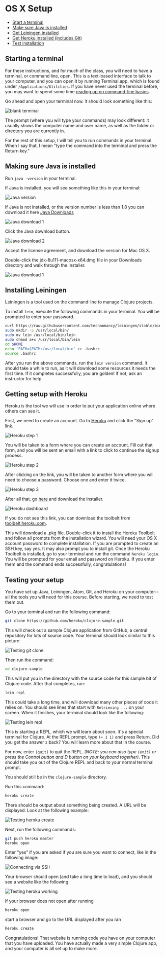 OS X Setup
==========

* [Start a terminal](#starting-a-terminal)
* [Make sure Java is installed](#making-sure-java-is-installed)
* [Get Leiningen installed](#installing-leiningen)
* [Get Heroku installed (includes Git)](#getting-setup-with-heroku)
* [Test installation](#testing-your-setup)

## Starting a terminal

For these instructions, and for much of the class, you will need to have a terminal, or command line, open. This is a text-based interface to talk to your computer, and you can open it by running Terminal.app, which is found under `/Applications/Utilities`. If you have never used the terminal before, you may want to spend some time [reading up on command-line basics](http://blog.teamtreehouse.com/command-line-basics).

Go ahead and open your terminal now. It should look something like this:

![blank terminal](/assets/images/installfest/os_x/blank_terminal.png)

The prompt (where you will type your commands) may look different: it usually shows the computer name and user name, as well as the folder or directory you are currently in.

For the rest of this setup, I will tell you to run commands in your terminal. When I say that, I mean "type the command into the terminal and press the Return key."

## Making sure Java is installed

Run `java -version` in your terminal.

If Java is installed, you will see something like this in your terminal:

![Java version](/assets/images/installfest/os_x/java_version.png)

If Java is not installed, or the version number is less than 1.8 you can download it here [Java Downloads](http://www.oracle.com/technetwork/java/javase/downloads/jdk8-downloads-2133151.html)

![Java download 1](/assets/images/installfest/os_x/java-download1.png)

Click the Java download button.

![Java download 2](/assets/images/installfest/os_x/java-download2.png)

Accept the license agreement, and download the version for Mac OS X.

Double-click the jdk-8u111-macosx-x64.dmg file in your Downloads directory and walk through the installer.

![Java download 1](/assets/images/installfest/os_x/java-installer1.png)

## Installing Leiningen

Leiningen is a tool used on the command line to manage Clojure projects.

To install `lein`, execute the following commands in your terminal. You will be prompted to enter your password.

```bash
curl https://raw.githubusercontent.com/technomancy/leiningen/stable/bin/lein > lein
sudo mkdir -p /usr/local/bin/
sudo mv lein /usr/local/bin/lein
sudo chmod a+x /usr/local/bin/lein
cd $HOME
echo 'PATH=$PATH:/usr/local/bin' >> .bashrc
source .bashrc
```

After you run the above commands, run the `lein version` command. It should take a while to run, as it will download some resources it needs the first time. If it completes successfully, you are golden! If not, ask an instructor for help.

## Getting setup with Heroku

Heroku is the tool we will use in order to put your application online where others can see it.

First, we need to create an account. Go to [Heroku](http://heroku.com) and click the "Sign up" link.

![Heroku step 1](/assets/images/installfest/heroku-step1.png)

You will be taken to a form where you can create an account. Fill out that form, and you will be sent an email with a link to click to continue the signup process.

![Heroku step 2](/assets/images/installfest/heroku-step2.png)

After clicking on the link, you will be taken to another form where you will need to choose a password. Choose one and enter it twice.

![Heroku step 3](/assets/images/installfest/heroku-step3.png)

After all that, go [here](https://devcenter.heroku.com/articles/getting-started-with-clojure#set-up) and download the installer.

![Heroku dashboard](/assets/images/installfest/heroku-getting-started.png)

If you do not see this link, you can download the toolbelt from [toolbelt.heroku.com](https://toolbelt.heroku.com/).

This will download a .pkg file. Double-click it to install the Heroku Toolbelt and follow all prompts from the installation wizard. You will need your OS X account password to complete installation. If you are prompted to create an SSH key, say yes. It may also prompt you to install git. Once the Heroku Toolbelt is installed, go to your terminal and run the command `heroku login`. You will be prompted for your email and password on Heroku. If you enter them and the command ends successfully, congratulations!

## Testing your setup

You have set up Java, Leiningen, Atom, Git, and Heroku on your computer--all the tools you will need for this course. Before starting, we need to test them out.

Go to your terminal and run the following command:

```bash
git clone https://github.com/heroku/clojure-sample.git
```

This will check out a sample Clojure application from GitHub, a central repository for lots of source code. Your terminal should look similar to this picture:

![Testing git clone](/assets/images/installfest/os_x/testing-step1.png)

Then run the command:

```bash
cd clojure-sample
```

This will put you in the directory with the source code for this sample bit of Clojure code. After that completes, run:

```bash
lein repl
```

This could take a long time, and will download many other pieces of code it relies on. You should see lines that start with `Retrieving ...` on your screen. When it finishes, your terminal should look like the following:

![Testing lein repl](/assets/images/installfest/os_x/testing-step2.png)

This is starting a REPL, which we will learn about soon. It's a special terminal for Clojure. At the REPL prompt, type `(+ 1 1)` and press Return. Did you get the answer `2` back? You will learn more about that in the course.

For now, enter `(quit)` to quit the REPL. _(NOTE: you can also type `(exit)` or press the Control button and D button on your keyboard together)_.
This should take you out of the Clojure REPL and back to your normal terminal prompt.

You should still be in the `clojure-sample` directory.

Run this command:

```bash
heroku create
```

There should be output about something being created. A URL will be displayed. Look at the following example:

![Testing heroku create](/assets/images/installfest/os_x/testing-step5.png)

Next, run the following commands:

```bash
git push heroku master
heroku open
```

Enter "yes" if you are asked if you are sure you want to connect, like in the following image:

![Connecting via SSH](/assets/images/installfest/os_x/testing-step6.png)

Your browser should open (and take a long time to load), and you should see a website like the following:

![Testing heroku working](/assets/images/installfest/os_x/testing-step7.png)

If your browser does not open after running

```bash
heroku open
```

start a browser and go to the URL displayed after you ran

```bash
heroku create
```
Congratulations! That website is running code you have on your computer that you have uploaded. You have actually made a very simple Clojure app, and your computer is all set up to make more.
